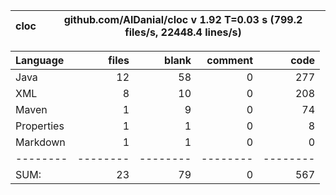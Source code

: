 

cloc|github.com/AlDanial/cloc v 1.92  T=0.03 s (799.2 files/s, 22448.4 lines/s)
--- | ---

Language|files|blank|comment|code
:-------|-------:|-------:|-------:|-------:
Java|12|58|0|277
XML|8|10|0|208
Maven|1|9|0|74
Properties|1|1|0|8
Markdown|1|1|0|0
--------|--------|--------|--------|--------
SUM:|23|79|0|567
